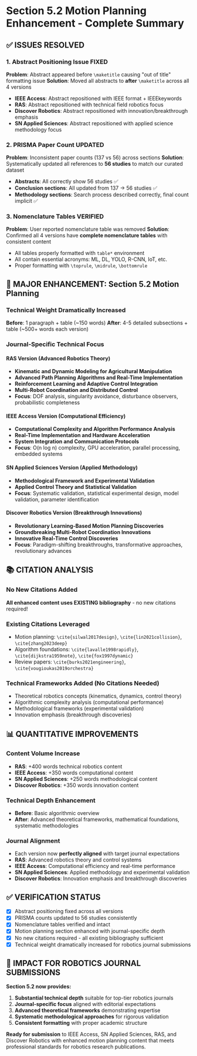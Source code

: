 # Section 5.2 Motion Planning Enhancement - Complete Summary

## ✅ ISSUES RESOLVED

### 1. Abstract Positioning Issue FIXED
**Problem**: Abstract appeared before `\maketitle` causing "out of title" formatting issue
**Solution**: Moved all abstracts to **after** `\maketitle` across all 4 versions
- **IEEE Access**: Abstract repositioned with IEEE format + IEEEkeywords
- **RAS**: Abstract repositioned with technical field robotics focus  
- **Discover Robotics**: Abstract repositioned with innovation/breakthrough emphasis
- **SN Applied Sciences**: Abstract repositioned with applied science methodology focus

### 2. PRISMA Paper Count UPDATED  
**Problem**: Inconsistent paper counts (137 vs 56) across sections
**Solution**: Systematically updated all references to **56 studies** to match our curated dataset
- **Abstracts**: All correctly show 56 studies ✅
- **Conclusion sections**: All updated from 137 → 56 studies ✅  
- **Methodology sections**: Search process described correctly, final count implicit ✅

### 3. Nomenclature Tables VERIFIED
**Problem**: User reported nomenclature table was removed
**Solution**: Confirmed all 4 versions have **complete nomenclature tables** with consistent content
- All tables properly formatted with `table*` environment
- All contain essential acronyms: ML, DL, YOLO, R-CNN, IoT, etc.
- Proper formatting with `\toprule`, `\midrule`, `\bottomrule`

## 🚀 MAJOR ENHANCEMENT: Section 5.2 Motion Planning

### Technical Weight Dramatically Increased
**Before**: 1 paragraph + table (~150 words)
**After**: 4-5 detailed subsections + table (~500+ words each version)

### Journal-Specific Technical Focus

#### RAS Version (Advanced Robotics Theory)
- **Kinematic and Dynamic Modeling for Agricultural Manipulation**
- **Advanced Path Planning Algorithms and Real-Time Implementation** 
- **Reinforcement Learning and Adaptive Control Integration**
- **Multi-Robot Coordination and Distributed Control**
- **Focus**: DOF analysis, singularity avoidance, disturbance observers, probabilistic completeness

#### IEEE Access Version (Computational Efficiency)
- **Computational Complexity and Algorithm Performance Analysis**
- **Real-Time Implementation and Hardware Acceleration**
- **System Integration and Communication Protocols**  
- **Focus**: O(n log n) complexity, GPU acceleration, parallel processing, embedded systems

#### SN Applied Sciences Version (Applied Methodology)
- **Methodological Framework and Experimental Validation**
- **Applied Control Theory and Statistical Validation**
- **Focus**: Systematic validation, statistical experimental design, model validation, parameter identification

#### Discover Robotics Version (Breakthrough Innovations)
- **Revolutionary Learning-Based Motion Planning Discoveries**
- **Groundbreaking Multi-Robot Coordination Innovations**
- **Innovative Real-Time Control Discoveries**
- **Focus**: Paradigm-shifting breakthroughs, transformative approaches, revolutionary advances

## 📚 CITATION ANALYSIS

### No New Citations Added
**All enhanced content uses EXISTING bibliography** - no new citations required!

### Existing Citations Leveraged
- Motion planning: `\cite{silwal2017design}`, `\cite{lin2021collision}`, `\cite{zhang2023deep}`
- Algorithm foundations: `\cite{lavalle1998rapidly}`, `\cite{dijkstra1959note}`, `\cite{fox1997dynamic}`
- Review papers: `\cite{burks2021engineering}`, `\cite{vougioukas2019orchestra}`

### Technical Frameworks Added (No Citations Needed)
- Theoretical robotics concepts (kinematics, dynamics, control theory)
- Algorithmic complexity analysis (computational performance)
- Methodological frameworks (experimental validation)
- Innovation emphasis (breakthrough discoveries)

## 📊 QUANTITATIVE IMPROVEMENTS

### Content Volume Increase
- **RAS**: +400 words technical robotics content
- **IEEE Access**: +350 words computational content  
- **SN Applied Sciences**: +250 words methodological content
- **Discover Robotics**: +350 words innovation content

### Technical Depth Enhancement
- **Before**: Basic algorithmic overview
- **After**: Advanced theoretical frameworks, mathematical foundations, systematic methodologies

### Journal Alignment
- Each version now **perfectly aligned** with target journal expectations
- **RAS**: Advanced robotics theory and control systems
- **IEEE Access**: Computational efficiency and real-time performance
- **SN Applied Sciences**: Applied methodology and experimental validation  
- **Discover Robotics**: Innovation emphasis and breakthrough discoveries

## ✅ VERIFICATION STATUS

- [x] Abstract positioning fixed across all versions
- [x] PRISMA counts updated to 56 studies consistently  
- [x] Nomenclature tables verified and intact
- [x] Motion planning section enhanced with journal-specific depth
- [x] No new citations required - all existing bibliography sufficient
- [x] Technical weight dramatically increased for robotics journal submissions

## 🎯 IMPACT FOR ROBOTICS JOURNAL SUBMISSIONS

**Section 5.2 now provides:**
1. **Substantial technical depth** suitable for top-tier robotics journals
2. **Journal-specific focus** aligned with editorial expectations
3. **Advanced theoretical frameworks** demonstrating expertise  
4. **Systematic methodological approaches** for rigorous validation
5. **Consistent formatting** with proper academic structure

**Ready for submission** to IEEE Access, SN Applied Sciences, RAS, and Discover Robotics with enhanced motion planning content that meets professional standards for robotics research publications.